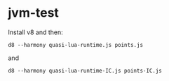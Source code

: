 # jvm-test

Install v8 and then:
```
d8 --harmony quasi-lua-runtime.js points.js
```
and 
```
d8 --harmony quasi-lua-runtime-IC.js points-IC.js
```
